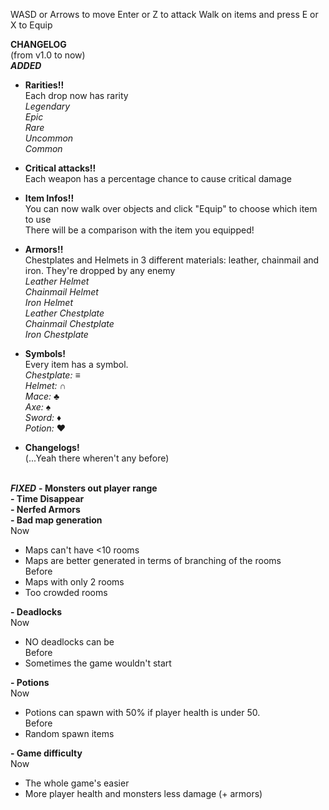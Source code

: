 WASD or Arrows to move
Enter or Z to attack
Walk on items and press E or X to Equip

**CHANGELOG**<br>
(from v1.0 to now)<br>
_**ADDED**_

- **Rarities!!**
<br>Each drop now has rarity
<br> _Legendary_
<br> _Epic_
<br> _Rare_
<br> _Uncommon_
<br> _Common_

- **Critical attacks!!**
<br> Each weapon has a percentage chance to cause critical damage

- **Item Infos!!**
<br>You can now walk over objects and click "Equip" to choose which item to use
<br>There will be a comparison with the item you equipped!

- **Armors!!**
<br>Chestplates and Helmets in 3 different materials: leather, chainmail and iron. They're dropped by any enemy
<br> _Leather Helmet_
<br> _Chainmail Helmet_
<br> _Iron Helmet_
<br> _Leather Chestplate_
<br> _Chainmail Chestplate_
<br> _Iron Chestplate_


- **Symbols!**
<br>Every item has a symbol.
<br> _Chestplate:_ ≡
<br> _Helmet:_ ∩
<br> _Mace:_ ♣
<br> _Axe:_ ♠
<br> _Sword:_ ♦
<br> _Potion:_ ♥

- **Changelogs!**
<br>(...Yeah there wheren't any before)
<br><br>

_**FIXED**_
**- Monsters out player range**
<br>
**- Time Disappear**
<br>
**- Nerfed Armors**
<br>
**- Bad map generation**
<br>Now
- Maps can't have <10 rooms
- Maps are better generated in terms of branching of the rooms
<br>Before
- Maps with only 2 rooms
- Too crowded rooms
  
**- Deadlocks**
<br>Now
- NO deadlocks can be
<br>Before
- Sometimes the game wouldn't start

**- Potions**
<br>Now
- Potions can spawn with 50% if player health is under 50.
<br>Before
- Random spawn items

**- Game difficulty**
<br>Now
- The whole game's easier
- More player health and monsters less damage (+ armors)
